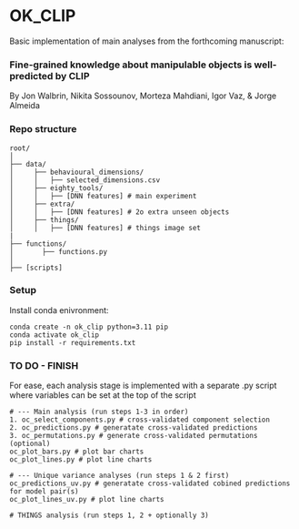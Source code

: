 # OK_CLIP

Basic implementation of main analyses from the forthcoming manuscript:

### Fine-grained knowledge about manipulable objects is well-predicted by CLIP

By Jon Walbrin, Nikita Sossounov, Morteza Mahdiani, Igor Vaz, & Jorge Almeida

### Repo structure

``` 
root/
│
├── data/
│     ├── behavioural_dimensions/
│     │   ├── selected_dimensions.csv
│     ├── eighty_tools/
│     │   ├── [DNN features] # main experiment
│     ├── extra/
│     │   ├── [DNN features] # 2o extra unseen objects
│     ├── things/
│     │   ├── [DNN features] # things image set
|
├── functions/
│       ├── functions.py
│    
├── [scripts]  

```

### Setup

Install conda enivronment:

``` 
conda create -n ok_clip python=3.11 pip
conda activate ok_clip
pip install -r requirements.txt
```

### TO DO - FINISH

For ease, each analysis stage is implemented with a separate .py script where variables can be set at the top of the script

``` 
# --- Main analysis (run steps 1-3 in order)
1. oc_select_components.py # cross-validated component selection 
2. oc_predictions.py # generatate cross-validated predictions
3. oc_permutations.py # generate cross-validated permutations (optional)
oc_plot_bars.py # plot bar charts 
oc_plot_lines.py # plot line charts 

# --- Unique variance analyses (run steps 1 & 2 first)
oc_predictions_uv.py # generatate cross-validated cobined predictions for model pair(s)
oc_plot_lines_uv.py # plot line charts 

# THINGS analysis (run steps 1, 2 + optionally 3)




```







